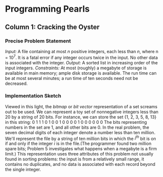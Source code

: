 # **Programming Pearls**


## Column 1: **Cracking the Oyster**
### **Precise Problem Statement**
*Input:*    A file containing at most *n* positive integers, each less than *n*, where n = 10<sup>7</sup>. It is a fatal error if any integer occurs twice in the input. No other data is associated with the integer.
*Output:*   A sorted list in increasing order of the input integers.
*Constraints:*  At most (roughly) a megabyte of storage is available in main memory; ample disk storage is available. The run time can be at most several minutes; a run time of ten seconds need not be decreased.

### **Implementation Sketch**
  Viewed in this light, the *bitmap* or *bit vector* representation of a set screams out to be used. We can represent a toy set of nonnegative integers less than 20 by a string of 20 bits. For instance, we can store the set {1, 2, 3, 5, 8, 13} in this string:
    0 1 1 1 0 1 0 0 1 0 0 0 0 1 0 0 0 0 0 0
  The bits representing numbers in the set are 1, and all other bits are 0.
  In the real problem, the seven decimal digits of each integer denote a number less than ten million. We'll represent the file by a string of ten million bits in which the *i<sup>th</sup>* bit is on if and only if the integer *i* is in the file.(The programmer found two million spare bits; Problem 5 investigates what happens when a megabyte is a firm limit.) This representation uses three attributes of this problem not usually found in sorting problems: the input is from a relatively small range, it contains no duplicates, and no data is associated with each record beyond the single integer.



